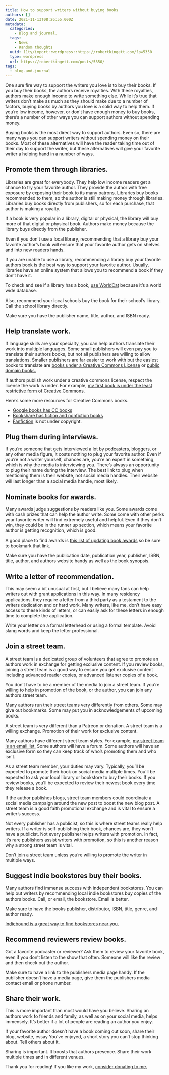 ```yaml
---
title: How to support writers without buying books
authors: []
date: 2021-11-13T08:26:55.000Z
metadata:
  categories:
    - Blog and journal.
  tags:
    - News
    - Random thoughts
  uuid: 11ty/import::wordpress::https://robertkingett.com/?p=5350
  type: wordpress
  url: https://robertkingett.com/posts/5350/
tags:
  - blog-and-journal
---
```

One sure fire way to support the writers you love is to buy their books. If you buy their books, the authors receive royalties. With these royalties, authors make enough income to write something else. While it’s true that writers don’t make as much as they should make due to a number of factors, buying books by authors you love is a solid way to help them. If you’re low income, however, or don’t have enough money to buy books, there’s a number of other ways you can support authors without spending money.

Buying books is the most direct way to support authors. Even so, there are many ways you can support writers without spending money on their books. Most of these alternatives will have the reader taking time out of their day to support the writer, but these alternatives will give your favorite writer a helping hand in a number of ways.

## Promote them through libraries.

Libraries are great for everybody. They help low income readers get a chance to try your favorite author. They provide the author with free exposure by exposing their book to its many patrons. Libraries buy books recommended to them, so the author is still making money through libraries. Libraries buy books directly from publishers, so for each purchase, that author is making a royalty.

If a book is very popular in a library, digital or physical, the library will buy more of that digital or physical book. Authors make money because the library buys directly from the publisher.

Even if you don’t use a local library, recommending that a library buy your favorite author’s book will ensure that your favorite author gets on shelves and into new readers hands.

If you are unable to use a library, recommending a library buy your favorite authors book is the best way to support your favorite author. Usually, libraries have an online system that allows you to recommend a book if they don’t have it.

To check and see if a library has a book, [use WorldCat](https://www.worldcat.org/) because it’s a world wide database.

Also, recommend your local schools buy the book for their school’s library. Call the school library directly.

Make sure you have the publisher name, title, author, and ISBN ready.

## Help translate work.

If language skills are your specialty, you can help authors translate their work into multiple languages. Some small publishers will even pay you to translate their authors books, but not all publishers are willing to allow translations. Smaller publishers are far easier to work with but the easiest books to translate are [books under a Creative Commons License](https://wiki.creativecommons.org/wiki/Category:Book) or [public domain books.](https://www.gutenberg.org/)

If authors publish work under a creative commons license, respect the license the work is under. For example, [my first book is under the least restrictive form of Creative Commons.](https://robertkingett.com/2017/04/07/off-the-grid-living-blind-without-the-internet/)

Here’s some more resources for Creative Commons books.

-   [Google books has CC books](https://creativecommons.org/2009/08/13/google-books-adds-creative-commons-license-options/)
-   [Bookshare has fiction and nonfiction books](https://www.bookshare.org/cms/search-freely-available)
-   [Fanfiction](https://archiveofourown.org/) is not under copyright.

## Plug them during interviews.

If you’re someone that gets interviewed a lot by podcasters, bloggers, or any other media figure, it costs nothing to plug your favorite author. Even if you’re not a writer yourself, chances are, you’re an expert in something, which is why the media is interviewing you. There’s always an opportunity to plug their name during the interview. The best link to plug when mentioning them is their website, not social media handles. Their website will last longer than a social media handle, most likely.

## Nominate books for awards.

Many awards judge suggestions by readers like you. Some awards come with cash prizes that can help the author write. Some come with other perks your favorite writer will find extremely useful and helpful. Even if they don’t win, they could be in the runner up section, which means your favorite author is getting recognition, which is good.

A good place to find awards is [this list of updating book awards](https://www.ala.org/alsc/awardsgrants/bookmedia) so be sure to bookmark that link.

Make sure you have the publication date, publication year, publisher, ISBN, title, author, and authors website handy as well as the book synopsis.

## Write a letter of recommendation.

This may seem a bit unusual at first, but I believe many fans can help writers out with grant applications in this way. In many residency applications, they require a letter from a third party as a testament to the writers dedication and or hard work. Many writers, like me, don’t have easy access to these kinds of letters, or can easily ask for these letters in enough time to complete the application.

Write your letter on a formal letterhead or using a formal template. Avoid slang words and keep the letter professional.

## Join a street team.

A street team is a dedicated group of volunteers that agree to promote an authors work in exchange for getting exclusive content. If you review books, joining a street team is a good way to ensure you get exclusive content including advanced reader copies, or advanced listener copies of a book.

You don’t have to be a member of the media to join a street team. If you’re willing to help in promotion of the book, or the author, you can join any authors street team.

Many authors run their street teams very differently from others. Some may give out bookmarks. Some may put you in acknowledgements of upcoming books.

A street team is very different than a Patreon or donation. A street team is a willing exchange. Promotion of their work for exclusive content.

Many authors have different street team styles. For example, [my street team is an email list.](https://docs.google.com/forms/d/e/1FAIpQLSfks0lMp2tnrTTVeBg00Z5yEYTWeBSQzava3qjzxlrCuN7UOA/viewform?usp=sf_link) Some authors will have a forum. Some authors will have an exclusive form so they can keep track of who’s promoting them and who isn’t.

As a street team member, your duties may vary. Typically, you’ll be expected to promote their book on social media multiple times. You’ll be expected to ask your local library or bookstore to buy their books. If you review books, you’ll be expected to review their newest book every time they release a book.

If the author publishes blogs, street team members could coordinate a social media campaign around the new post to boost the new blog post. A street team is a good faith promotional exchange and is vital to ensure a writer’s success.

Not every publisher has a publicist, so this is where street teams really help writers. If a writer is self-publishing their book, chances are, they won’t have a publicist. Not every publisher helps writers with promotion. In fact, it’s rare publishers assist writers with promotion, so this is another reason why a strong street team is vital.

Don’t join a street team unless you’re willing to promote the writer in multiple ways.

## Suggest indie bookstores buy their books.

Many authors find immense success with independent bookstores. You can help out writers by recommending local indie bookstores buy copies of the authors books. Call, or email, the bookstore. Email is better.

Make sure to have the books publisher, distributor, ISBN, title, genre, and author ready.

[Indiebound is a great way to find bookstores near you.](https://www.indiebound.org/buy-local/9781990086083)

## Recommend reviewers review books.

Got a favorite podcaster or reviewer? Ask them to review your favorite book, even if you don’t listen to the show that often. Someone will like the review and then check out the author.

Make sure to have a link to the publishers media page handy. If the publisher doesn’t have a media page, give them the publishers media contact email or phone number.

## Share their work.

This is more important than most would have you believe. Sharing an authors work to friends and family, as well as on your social media, helps immensely. It’s better if a lot of people are reading an author you enjoy.

If your favorite author doesn’t have a book coming out soon, share their blog, website, essay You’ve enjoyed, a short story you can’t stop thinking about. Tell others about it.

Sharing is important. It boosts that authors presence. Share their work multiple times and in different venues.

Thank you for reading! If you like my work, [consider donating to me.](https://robertkingett.com/donate/)